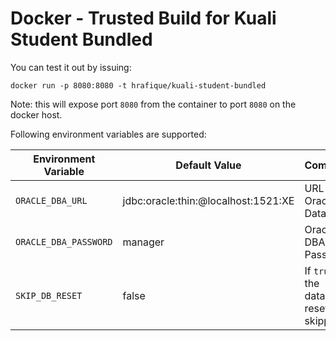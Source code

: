 Docker - Trusted Build for Kuali Student Bundled
================================================

You can test it out by issuing:
```
docker run -p 8080:8080 -t hrafique/kuali-student-bundled
```
Note: this will expose port `8080` from the container to port `8080` on the docker host.

Following environment variables are supported:

Environment Variable | Default Value | Comment
--- | --- | ---
`ORACLE_DBA_URL` | jdbc:oracle:thin:@localhost:1521:XE | URL to Oracle Database
`ORACLE_DBA_PASSWORD` | manager | Oracle DBA Password
`SKIP_DB_RESET` | false | If `true`, the database reset is skipped
